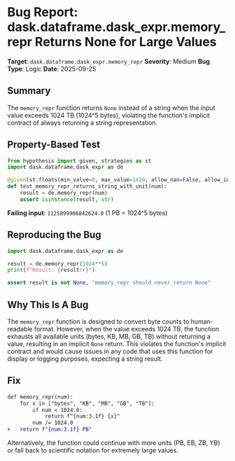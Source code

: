 # Bug Report: dask.dataframe.dask_expr.memory_repr Returns None for Large Values

**Target**: `dask.dataframe.dask_expr.memory_repr`
**Severity**: Medium
**Bug Type**: Logic
**Date**: 2025-09-25

## Summary

The `memory_repr` function returns `None` instead of a string when the input value exceeds 1024 TB (1024^5 bytes), violating the function's implicit contract of always returning a string representation.

## Property-Based Test

```python
from hypothesis import given, strategies as st
import dask.dataframe.dask_expr as de

@given(st.floats(min_value=0, max_value=1e20, allow_nan=False, allow_infinity=False))
def test_memory_repr_returns_string_with_unit(num):
    result = de.memory_repr(num)
    assert isinstance(result, str)
```

**Failing input**: `1125899906842624.0` (1 PB = 1024^5 bytes)

## Reproducing the Bug

```python
import dask.dataframe.dask_expr as de

result = de.memory_repr(1024**5)
print(f"Result: {result!r}")

assert result is not None, "memory_repr should never return None"
```

## Why This Is A Bug

The `memory_repr` function is designed to convert byte counts to human-readable format. However, when the value exceeds 1024 TB, the function exhausts all available units (bytes, KB, MB, GB, TB) without returning a value, resulting in an implicit `None` return. This violates the function's implicit contract and would cause issues in any code that uses this function for display or logging purposes, expecting a string result.

## Fix

```diff
def memory_repr(num):
    for x in ["bytes", "KB", "MB", "GB", "TB"]:
        if num < 1024.0:
            return f"{num:3.1f} {x}"
        num /= 1024.0
+   return f"{num:3.1f} PB"
```

Alternatively, the function could continue with more units (PB, EB, ZB, YB) or fall back to scientific notation for extremely large values.